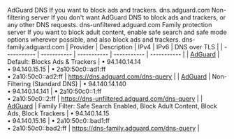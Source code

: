 AdGuard DNS
If you want to block ads and trackers.
dns.adguard.com
Non-filtering server
If you don't want AdGuard DNS to block ads and trackers, or any other DNS requests.
dns-unfiltered.adguard.com
Family protection server
If you want to block adult content, enable safe search and safe mode options wherever possible, and also block ads and trackers.
dns-family.adguard.com
| Provider | Description | IPv4 | IPv6 | DNS over TLS |
| ----------- | ----------- | ----------- | ----------- | ----------- |
| [AdGuard](https://adguard-dns.io/en/public-dns.html) | Default: Blocks Ads & Trackers | • 94.140.14.14 <br> • 94.140.15.15 | • 2a10:50c0::ad1:ff <br> • 2a10:50c0::ad2:ff | https://dns.adguard.com/dns-query |
| [AdGuard](https://adguard-dns.io/en/public-dns.html) | Non-Filtering (Standard DNS) | • 94.140.14.140 <br> • 94.140.14.141 | • 2a10:50c0::1:ff <br> • 2a10:50c0::2:ff | https://dns-unfiltered.adguard.com/dns-query |
| [AdGuard](https://adguard-dns.io/en/public-dns.html) | Family Filter: Safe Search Enabled, Block Adult Content, Block Ads, Block Trackers | • 94.140.14.15 <br> • 94.140.15.16 | • 2a10:50c0::bad1:ff <br> • 2a10:50c0::bad2:ff | https://dns-family.adguard.com/dns-query |
